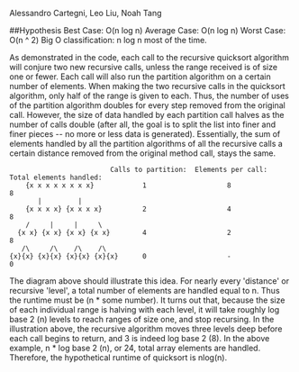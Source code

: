 Alessandro Cartegni, Leo Liu, Noah Tang

##Hypothesis
Best Case:    O(n log n)
Average Case: O(n log n)
Worst Case:   O(n ^ 2)
Big O classification: n log n most of the time.

As demonstrated in the code, each call to the recursive quicksort algorithm will conjure two new recursive calls, unless the range received is of size one or fewer. Each call will also run the partition algorithm on a certain number of elements. When making the two recursive calls in the quicksort algorithm, only half of the range is given to each. Thus, the number of uses of the partition algorithm doubles for every step removed from the original call. However, the size of data handled by each partition call halves as the number of calls double (after all, the goal is to split the list into finer and finer pieces -- no more or less data is generated). Essentially, the sum of elements handled by all the partition algorithms of all the recursive calls a certain distance removed from the original method call, stays the same.

                             Calls to partition:  Elements per call:   Total elements handled:
        {x x x x x x x x}            1                    8                     8
           |         |  
        {x x x x} {x x x x}          2                    4                     8
        /     |     |     \
      {x x} {x x} {x x} {x x}        4                    2                     8                    
       /\     /\    /\    /\
    {x}{x} {x}{x} {x}{x} {x}{x}      0                    -                     0

The diagram above should illustrate this idea. For nearly every 'distance' or recursive 'level', a total number of elements are handled equal to n. Thus the runtime must be (n * some number). It turns out that, because the size of each individual range is halving with each level, it will take roughly log base 2 (n) levels to reach ranges of size one, and stop recursing. In the illustration above, the recursive algorithm moves three levels deep before each call begins to return, and 3 is indeed log base 2 (8). In the above example, n * log base 2 (n), or 24, total array elements are handled. Therefore, the hypothetical runtime of quicksort is nlog(n).
